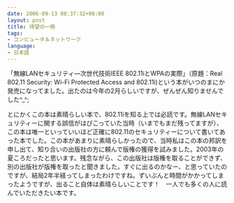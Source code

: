 ```yaml
---
date: 2006-09-13 08:37:32+00:00
layout: post
title: 待望の一冊
tags:
- コンピュータ＆ネットワーク
language:
- 日本語
---
```


「無線LANセキュリティ―次世代技術IEEE 802.11iとWPAの実際」（原題：Real 802.11 Security: Wi-Fi Protected Access and 802.11i)という本がいつのまにか発売になってました。出たのは今年の2月らしいですが、ぜんぜん知りませんでした^_^;

とにかくこの本は素晴らしい本で、802.11iを知る上では必読です。無線LANセキュリティーに関する誤信がはびこっていた当時（いまでもまだ残ってますが）、この本は唯一といっていいほど正確に802.11のセキュリティーについて書いてあった本でした。この本があまりに素晴らしかったので、当時私はこの本の邦訳を申し出て、知り合いの出版社の方に頼んで版権の獲得を試みました。2003年の夏ころだったと思います。残念ながら、この出版社は版権を取ることができず、別の出版社が版権を取ったと聞きました。すぐに出るのかなー、と思っていたのですが、結局2年半経ってしまったわけですね。ずいぶんと時間がかかってしまったようですが、出ること自体は素晴らしいことです！　一人でも多くの人に読んでいただきたい本です。
